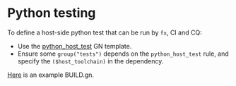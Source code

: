 # Python testing

To define a host-side python test that can be run by `fx`, CI and CQ:
*   Use the [python_host_test](/build/python/python_host_test.gni) GN template.
*   Ensure some `group("tests")` depends on the `python_host_test` rule,
    and specify the `($host_toolchain)` in the dependency.

[Here](/sdk/cts/build/BUILD.gn) is an example BUILD.gn.
